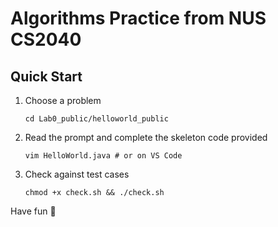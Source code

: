 # Algorithms Practice from NUS CS2040

## Quick Start

1. Choose a problem

   ```
   cd Lab0_public/helloworld_public
   ```

2. Read the prompt and complete the skeleton code provided

   ```
   vim HelloWorld.java # or on VS Code
   ```

3. Check against test cases
   ```
   chmod +x check.sh && ./check.sh
   ```

Have fun 🚀
